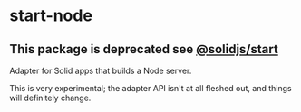 # start-node

## This package is deprecated see [@solidjs/start](https://www.npmjs.com/package/@solidjs/start)

Adapter for Solid apps that builds a Node server.

This is very experimental; the adapter API isn't at all fleshed out, and things will definitely change.